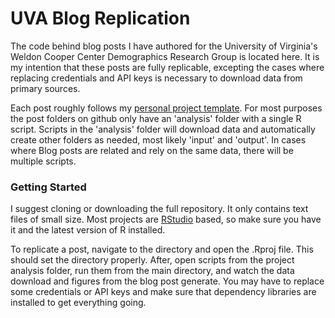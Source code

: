 # UVA Blog Replication

The code behind blog posts I have authored for the University of Virginia's Weldon Cooper Center Demographics Research Group is located here. It is my intention that these posts are fully replicable, excepting the cases where replacing credentials and API keys is necessary to download data from primary sources.

Each post roughly follows my [personal project template](https://github.com/StephenHolzman/project-template). For most purposes the post folders on github only have an 'analysis' folder with a single R script. Scripts in the 'analysis' folder will download data and automatically create other folders as needed, most likely 'input' and 'output'. In cases where Blog posts are related and rely on the same data, there will be multiple scripts.

### Getting Started

I suggest cloning or downloading the full repository. It only contains text files of small size. Most projects are [RStudio](https://www.rstudio.com/) based, so make sure you have it and the latest version of R installed.

To replicate a post, navigate to the directory and open the .Rproj file. This should set the directory properly. After, open scripts from the project analysis folder, run them from the main directory, and watch the data download and figures from the blog post generate. You may have to replace some credentials or API keys and make sure that dependency libraries are installed to get everything going.